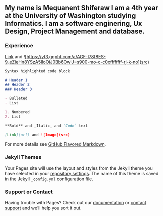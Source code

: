 ## My name is Mequanent Shiferaw I am a 4th year at the University of Washington studying Informatics. I am a software enginering, Ux Design, Project Management and database.


### Experience 

[Link](url) and ![https://yt3.ggpht.com/a/AGF-l78f8ES-9_eZieHn8YSzA5IloOiJ0Bb6OwlJ=s900-mo-c-c0xffffffff-rj-k-no](src)


```markdown
Syntax highlighted code block

# Header 1
## Header 2
### Header 3

- Bulleted
- List

1. Numbered
2. List

**Bold** and _Italic_ and `Code` text

[Link](url) and ![Image](src)
```

For more details see [GitHub Flavored Markdown](https://guides.github.com/features/mastering-markdown/).

### Jekyll Themes

Your Pages site will use the layout and styles from the Jekyll theme you have selected in your [repository settings](https://github.com/mequanentshiferaw/Mequanent_Shiferaw.github.io/settings). The name of this theme is saved in the Jekyll `_config.yml` configuration file.

### Support or Contact

Having trouble with Pages? Check out our [documentation](https://help.github.com/categories/github-pages-basics/) or [contact support](https://github.com/contact) and we’ll help you sort it out.
